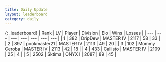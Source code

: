 ```yaml
---
title: Daily Update
layout: leaderboard
category: daily
---
```


{: .leaderboard}
| Rank | LV | Player | Division | Elo | Wins | Losses |
| --- | --- | --- | --- | --- | --- | --- |
| <span data-change="23">1</span> | 382 | <span title="ID: 649454">DripDew</span> | MASTER IV | <span data-change="189">2117</span> | <span data-change="23">58</span> | <span data-change="9">33</span> |
| <span data-change="-1">2</span> | 897 | <span title="ID: 652474">pookmaster21</span> | MASTER IV | <span data-change="53">2113</span> | <span data-change="19">49</span> | <span data-change="9">20</span> |
| <span data-change="6">3</span> | 102 | <span title="ID: 748055">Mommy Ceroba</span> | MASTER IV | <span data-change="108">2113</span> | <span data-change="16">42</span> | <span data-change="7">18</span> |
| <span data-change="4">4</span> | 433 | <span title="ID: 619928">Callisto</span> | MASTER IV | <span data-change="100">2109</span> | <span data-change="11">25</span> | <span data-change="2">4</span> |
| <span data-change="2">5</span> | 2502 | <span title="ID: 353063">Sktima</span> | ONYX I | <span data-change="73">2087</span> | <span data-change="65">89</span> | <span data-change="35">45</span> |